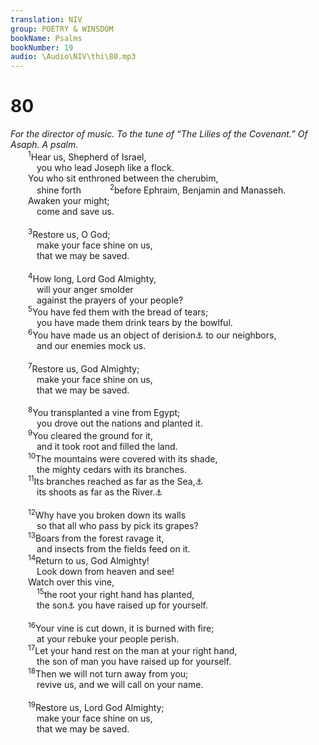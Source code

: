 ```yaml
---
translation: NIV
group: POETRY & WINSDOM
bookName: Psalms 
bookNumber: 19
audio: \Audio\NIV\thi\80.mp3
---
```


<div class="title"><h1>80</h1><i>For the director of music. To the tune of “The Lilies of the Covenant.” Of Asaph. A psalm.</i></div>
<span class="verse thi_80_1">  <sup>1</sup>Hear us, Shepherd of Israel, <br/>   you who lead Joseph like a flock. <br/>  You who sit enthroned between the cherubim, <br/>   shine forth </span>
<span class="verse thi_80_2">   <sup>2</sup>before Ephraim, Benjamin and Manasseh. <br/>  Awaken your might; <br/>   come and save us. <br/><br/></span>
<span class="verse thi_80_3">  <sup>3</sup>Restore us, O God; <br/>   make your face shine on us, <br/>   that we may be saved. <br/><br/></span>
<span class="verse thi_80_4">  <sup>4</sup>How long, Lord God Almighty, <br/>   will your anger smolder <br/>   against the prayers of your people? <br/></span>
<span class="verse thi_80_5">  <sup>5</sup>You have fed them with the bread of tears; <br/>   you have made them drink tears by the bowlful. <br/></span>
<span class="verse thi_80_6">  <sup>6</sup>You have made us an object of derision<a data-toggle="tooltip" data-placement="bottom" title="Probable reading of the original Hebrew text; Masoretic Text contention">⚓</a> to our neighbors, <br/>   and our enemies mock us. <br/><br/></span>
<span class="verse thi_80_7">  <sup>7</sup>Restore us, God Almighty; <br/>   make your face shine on us, <br/>   that we may be saved. <br/><br/></span>
<span class="verse thi_80_8">  <sup>8</sup>You transplanted a vine from Egypt; <br/>   you drove out the nations and planted it. <br/></span>
<span class="verse thi_80_9">  <sup>9</sup>You cleared the ground for it, <br/>   and it took root and filled the land. <br/></span>
<span class="verse thi_80_10">  <sup>10</sup>The mountains were covered with its shade, <br/>   the mighty cedars with its branches. <br/></span>
<span class="verse thi_80_11">  <sup>11</sup>Its branches reached as far as the Sea,<a data-toggle="tooltip" data-placement="bottom" title="Probably the Mediterranean">⚓</a><br/>   its shoots as far as the River.<a data-toggle="tooltip" data-placement="bottom" title="That is, the Euphrates">⚓</a><br/><br/></span>
<span class="verse thi_80_12">  <sup>12</sup>Why have you broken down its walls <br/>   so that all who pass by pick its grapes? <br/></span>
<span class="verse thi_80_13">  <sup>13</sup>Boars from the forest ravage it, <br/>   and insects from the fields feed on it. <br/></span>
<span class="verse thi_80_14">  <sup>14</sup>Return to us, God Almighty! <br/>   Look down from heaven and see! <br/>  Watch over this vine, <br/></span>
<span class="verse thi_80_15">   <sup>15</sup>the root your right hand has planted, <br/>   the son<a data-toggle="tooltip" data-placement="bottom" title="Or branch">⚓</a> you have raised up for yourself. <br/><br/></span>
<span class="verse thi_80_16">  <sup>16</sup>Your vine is cut down, it is burned with fire; <br/>   at your rebuke your people perish. <br/></span>
<span class="verse thi_80_17">  <sup>17</sup>Let your hand rest on the man at your right hand, <br/>   the son of man you have raised up for yourself. <br/></span>
<span class="verse thi_80_18">  <sup>18</sup>Then we will not turn away from you; <br/>   revive us, and we will call on your name. <br/><br/></span>
<span class="verse thi_80_19">  <sup>19</sup>Restore us, Lord God Almighty; <br/>   make your face shine on us, <br/>   that we may be saved. <br/></span>
